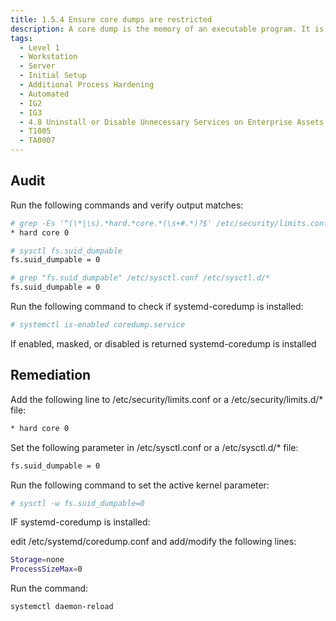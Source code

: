 ```yaml
---
title: 1.5.4 Ensure core dumps are restricted
description: A core dump is the memory of an executable program. It is generally used to determine why a program aborted. It can also be used to glean confidential information from a core file. The system provides the ability to set a soft limit for core dumps, but this can be overridden by the user.
tags:
  - Level 1
  - Workstation
  - Server
  - Initial Setup
  - Additional Process Hardening
  - Automated
  - IG2
  - IG3
  - 4.8 Uninstall or Disable Unnecessary Services on Enterprise Assets and Software
  - T1005
  - TA0007
---
```


## Audit
Run the following commands and verify output matches:
```bash
# grep -Es '^(\*|\s).*hard.*core.*(\s+#.*)?$' /etc/security/limits.conf /etc/security/limits.d/*
* hard core 0

# sysctl fs.suid_dumpable
fs.suid_dumpable = 0

# grep "fs.suid_dumpable" /etc/sysctl.conf /etc/sysctl.d/*
fs.suid_dumpable = 0
```

Run the following command to check if systemd-coredump is installed:
```bash
# systemctl is-enabled coredump.service
```

If enabled, masked, or disabled is returned systemd-coredump is installed

## Remediation
Add the following line to /etc/security/limits.conf or a /etc/security/limits.d/* file:
```bash
* hard core 0
```

Set the following parameter in /etc/sysctl.conf or a /etc/sysctl.d/* file:
```bash
fs.suid_dumpable = 0
```

Run the following command to set the active kernel parameter:
```bash
# sysctl -w fs.suid_dumpable=0
```

IF systemd-coredump is installed:

edit /etc/systemd/coredump.conf and add/modify the following lines:
```bash
Storage=none
ProcessSizeMax=0
```

Run the command:
```bash
systemctl daemon-reload
```
